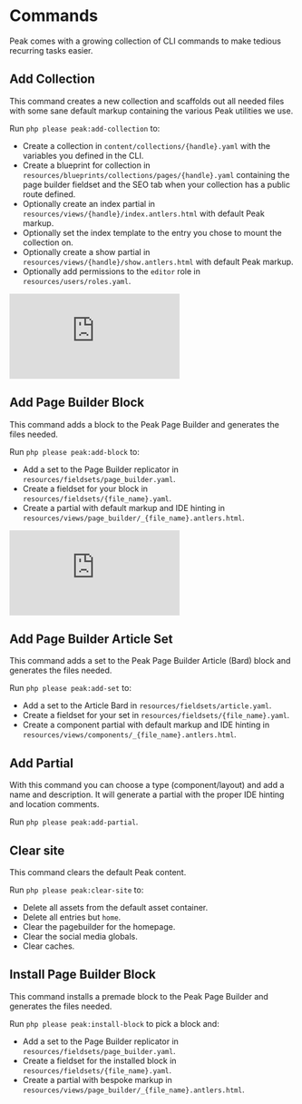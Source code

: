 # Commands

Peak comes with a growing collection of CLI commands to make tedious recurring tasks easier.

## Add Collection
This command creates a new collection and scaffolds out all needed files with some sane default markup containing the various Peak utilities we use.

Run `php please peak:add-collection` to:

* Create a collection in `content/collections/{handle}.yaml` with the variables you defined in the CLI.
* Create a blueprint for collection in `resources/blueprints/collections/pages/{handle}.yaml` containing the page builder fieldset and the SEO tab when your collection has a public route defined.
* Optionally create an index partial in `resources/views/{handle}/index.antlers.html` with default Peak markup.
* Optionally set the index template to the entry you chose to mount the collection on.
* Optionally create a show partial in `resources/views/{handle}/show.antlers.html` with default Peak markup.
* Optionally add permissions to the `editor` role in `resources/users/roles.yaml`.

<div class='embed-container'><iframe src='https://www.youtube.com/embed/JWVDvTFDvHA' frameborder='0' allowfullscreen></iframe></div>

## Add Page Builder Block
This command adds a block to the Peak Page Builder and generates the files needed.

Run `php please peak:add-block` to:

* Add a set to the Page Builder replicator in `resources/fieldsets/page_builder.yaml`.
* Create a fieldset for your block in `resources/fieldsets/{file_name}.yaml`.
* Create a partial with default markup and IDE hinting in `resources/views/page_builder/_{file_name}.antlers.html`.

<div class='embed-container'><iframe src='https://www.youtube.com/embed/wW1D53nG61c' frameborder='0' allowfullscreen></iframe></div>

## Add Page Builder Article Set
This command adds a set to the Peak Page Builder Article (Bard) block and generates the files needed.

Run `php please peak:add-set` to:

* Add a set to the Article Bard in `resources/fieldsets/article.yaml`.
* Create a fieldset for your set in `resources/fieldsets/{file_name}.yaml`.
* Create a component partial with default markup and IDE hinting in `resources/views/components/_{file_name}.antlers.html`.

## Add Partial
With this command you can choose a type (component/layout) and add a name and description. It will generate a partial with the proper IDE hinting and location comments.

Run `php please peak:add-partial`.

## Clear site
This command clears the default Peak content.

Run `php please peak:clear-site` to:

* Delete all assets from the default asset container.
* Delete all entries but `home`.
* Clear the pagebuilder for the homepage.
* Clear the social media globals.
* Clear caches.

## Install Page Builder Block
This command installs a premade block to the Peak Page Builder and generates the files needed.

Run `php please peak:install-block` to pick a block and:

* Add a set to the Page Builder replicator in `resources/fieldsets/page_builder.yaml`.
* Create a fieldset for the installed block in `resources/fieldsets/{file_name}.yaml`.
* Create a partial with bespoke markup in `resources/views/page_builder/_{file_name}.antlers.html`.
